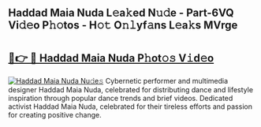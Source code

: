 ## Haddad Maia Nuda L𝚎a𝚔ed N𝚞𝚍e - Part-6VQ Vi𝚍𝚎o P𝚑𝚘tos - H𝚘𝚝 O𝚗𝚕yf𝚊ns L𝚎a𝚔s MVrge

# <h2><a href="http://kf19d7.oniu.top/?m=Haddad+Maia+Nuda">🔗👉 🔴 Haddad Maia Nuda P𝚑ot𝚘𝚜 V𝚒d𝚎o</a></h2>

[![Haddad Maia Nuda Nu𝚍e𝚜](https://i.imgur.com/0qMVB7G.gif)](http://kf19d7.oniu.top/?m=Haddad+Maia+Nuda)
Cybernetic performer and multimedia designer Haddad Maia Nuda, celebrated for distributing dance and lifestyle inspiration through popular dance trends and brief videos. Dedicated activist Haddad Maia Nuda, celebrated for their tireless efforts and passion for creating positive change.  
